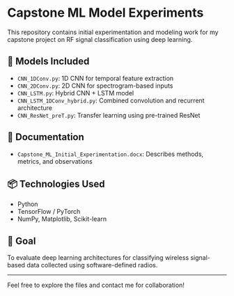 # Capstone ML Model Experiments

This repository contains initial experimentation and modeling work for my capstone project on RF signal classification using deep learning.

## 🧠 Models Included
- `CNN_1DConv.py`: 1D CNN for temporal feature extraction
- `CNN_2DConv.py`: 2D CNN for spectrogram-based inputs
- `CNN_LSTM.py`: Hybrid CNN + LSTM model
- `CNN_LSTM_1DConv_hybrid.py`: Combined convolution and recurrent architecture
- `CNN_ResNet_preT.py`: Transfer learning using pre-trained ResNet

## 📄 Documentation
- `Capstone_ML_Initial_Experimentation.docx`: Describes methods, metrics, and observations

## 📦 Technologies Used
- Python
- TensorFlow / PyTorch
- NumPy, Matplotlib, Scikit-learn

## 🧪 Goal
To evaluate deep learning architectures for classifying wireless signal-based data collected using software-defined radios.

---

Feel free to explore the files and contact me for collaboration!
